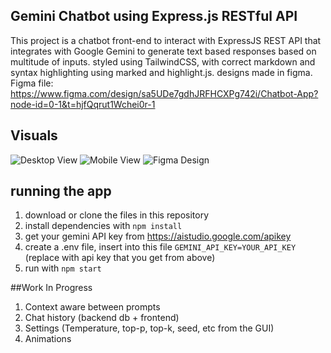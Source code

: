 ## Gemini Chatbot using Express.js RESTful API
This project is a chatbot front-end to interact with ExpressJS REST API that integrates with Google Gemini to generate text based responses based on multitude of inputs.
styled using TailwindCSS, with correct markdown and syntax highlighting using marked and highlight.js.
designs made in figma.
Figma file:
https://www.figma.com/design/sa5UDe7gdhJRFHCXPg742i/Chatbot-App?node-id=0-1&t=hjfQqrut1Wchei0r-1

## Visuals
![Desktop View](https://github.com/user-attachments/assets/a35376c9-d4d6-4404-8dad-f33aa272db77)
![Mobile View](https://github.com/user-attachments/assets/29fe5f67-a912-4ee1-8de1-ad8860b7f550)
![Figma Design](https://github.com/user-attachments/assets/d5db69ff-a98d-4929-8ed9-652c304846c6)


## running the app
1. download or clone the files in this repository
2. install dependencies with ```npm install```
3. get your gemini API key from https://aistudio.google.com/apikey
4. create a .env file, insert into this file ```GEMINI_API_KEY=YOUR_API_KEY``` (replace with api key that you get from above)
5. run with ```npm start```

##Work In Progress
1. Context aware between prompts
2. Chat history (backend db + frontend)
3. Settings (Temperature, top-p, top-k, seed, etc from the GUI)
4. Animations


